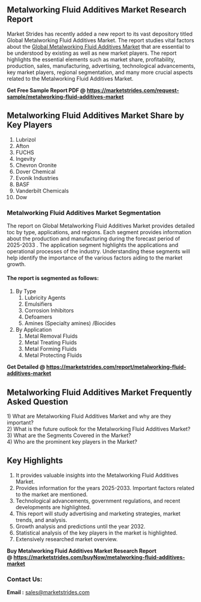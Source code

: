 <h2>Metalworking Fluid Additives Market Research Report</h2>
<p>Market Strides has recently added a new report to its vast depository titled Global Metalworking Fluid Additives Market. The report studies vital factors about the&nbsp;<a href="https://marketstrides.com/report/metalworking-fluid-additives-market">Global Metalworking Fluid Additives Market</a>&nbsp;that are essential to be understood by existing as well as new market players. The report highlights the essential elements such as market share, profitability, production, sales, manufacturing, advertising, technological advancements, key market players, regional segmentation, and many more crucial aspects related to the Metalworking Fluid Additives Market.</p>
<p><strong>Get Free Sample Report PDF @&nbsp;<a href="https://marketstrides.com/request-sample/metalworking-fluid-additives-market">https://marketstrides.com/request-sample/metalworking-fluid-additives-market</a></strong></p>
<h2><strong>Metalworking Fluid Additives Market Share by Key Players</strong></h2>
<ol>
<li>Lubrizol</li>
<li>Afton</li>
<li>FUCHS</li>
<li>Ingevity</li>
<li>Chevron Oronite</li>
<li>Dover Chemical</li>
<li>Evonik Industries</li>
<li>BASF</li>
<li>Vanderbilt Chemicals</li>
<li>Dow</li>
</ol>
<h3><strong>Metalworking Fluid Additives Market Segmentation</strong></h3>
<p>The report on Global Metalworking Fluid Additives Market provides detailed toc by type, applications, and regions. Each segment provides information about the production and manufacturing during the forecast period of 2025-2033 . The application segment highlights the applications and operational processes of the industry. Understanding these segments will help identify the importance of the various factors aiding to the market growth.</p>
<h4>The report is segmented as follows:</h4>
<ol>
<li>By Type
<ol>
<li>Lubricity Agents</li>
<li>Emulsifiers</li>
<li>Corrosion Inhibitors</li>
<li>Defoamers</li>
<li>Amines (Specialty amines) /Biocides</li>
</ol>
</li>
<li>By Application
<ol>
<li>Metal Removal Fluids</li>
<li>Metal Treating Fluids</li>
<li>Metal Forming Fluids</li>
<li>Metal Protecting Fluids</li>
</ol>
</li>
</ol>
<p><strong>Get Detailed @&nbsp;<a href="https://marketstrides.com/report/metalworking-fluid-additives-market">https://marketstrides.com/report/metalworking-fluid-additives-market</a></strong></p>
<h2 class=""><strong>Metalworking Fluid Additives Market Frequently Asked Question</strong></h2>
<div class="">1) What are&nbsp;Metalworking Fluid Additives Market and why are they important?
<div class="">
<div class="">2) What is the future outlook for the Metalworking Fluid Additives Market?</div>
</div>
</div>
<div class="">3) What are the Segments Covered in the Market?</div>
<div class="">4) Who are the prominent key players in the Market?</div>
<h2><strong>Key Highlights</strong></h2>
<div class="">
<ol>
<li>It provides valuable insights into the Metalworking Fluid Additives Market.</li>
<li>Provides information for the years 2025-2033. Important factors related to the market are mentioned.</li>
<li>Technological advancements, government regulations, and recent developments are highlighted.</li>
<li>This report will study advertising and marketing strategies, market trends, and analysis.</li>
<li>Growth analysis and predictions until the year 2032.</li>
<li>Statistical analysis of the key players in the market is highlighted.</li>
<li>Extensively researched market overview.</li>
</ol>
<p><strong>Buy Metalworking Fluid Additives Market Research Report @&nbsp;<a href="https://marketstrides.com/buyNow/metalworking-fluid-additives-market">https://marketstrides.com/buyNow/metalworking-fluid-additives-market</a></strong></p>
<h3>Contact Us:</h3>
<p><strong>Email :</strong> <a href="mailto:sales@marketstrides.com">sales@marketstrides.com</a></p>
</div>
